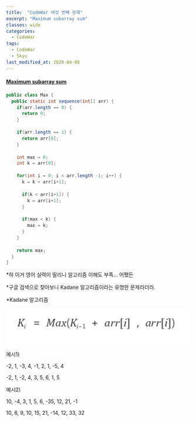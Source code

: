 ```yaml
---
title:  "CodeWar 여섯 번째 문제"
excerpt: "Maximum subarray sum"
classes: wide
categories:
  - CodeWar
tags:
  - CodeWar
  - 5kyu
last_modified_at: 2020-04-08
---
```


#### [Maximum subarray sum](https://www.codewars.com/kata/54521e9ec8e60bc4de000d6c)

```java
public class Max {
  public static int sequence(int[] arr) {
    if(arr.length == 0) {
      return 0;
    }
    
    if(arr.length == 1) {
      return arr[0];
    }
    
    int max = 0;
    int k = arr[0];
    
    for(int i = 0; i < arr.length -1; i++) {
      k = k + arr[i+1];
          
      if(k < arr[i+1]) {
        k = arr[i+1];
      }
      
      if(max < k) {
        max = k;
      }
    }
    
    return max;
  }
}
```



*하 이거 영어 실력이 딸리니 알고리즘 이해도 부족... 어쨌든

*구글 검색으로 찾아보니 Kadane 알고리즘이라는 유명한 문제라더라.

*Kadane 알고리즘

![kadane](https://github.com/sunlike0508/sunlike0508.github.io/blob/master/assets/images/kadane.PNG)

예시1)

-2, 1, -3, 4, -1, 2, 1, -5, 4

-2, 1, -2, 4, 3, 5, 6, 1, 5

예시2)

10, -4, 3, 1, 5, 6, -35, 12, 21, -1

10, 6, 9, 10, 15, 21, -14, 12, 33, 32


